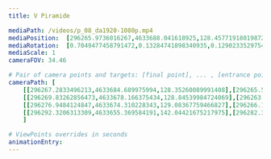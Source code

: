 ```yaml
---
title: V Piramide

mediaPath: /videos/p_08_da1920-1080p.mp4
mediaPosition:  [296265.9736016267,4633688.041618925,128.45771918019872]
mediaRotation:  [0.7049477458791472,0.13284741898340935,0.1290233529754182,0.6846555434934682]
mediaScale: 1
cameraFOV: 34.46

# Pair of camera points and targets: [final point], ... , [entrance point]
cameraPath: [
    [[296267.2833496213,4633684.689975994,128.35260089991408],[296265.5879218258,4633689.028572892,128.4886732244729]],
    [[296269.83262856473,4633678.166375434,128.84539984724069],[296263.8272471603,4633693.534136421,128.7138079625158]],
    [[296276.9484124847,4633674.310228343,129.08367759466827],[296266.1980738428,4633686.809562426,128.41519679826285]],
    [[296292.3206313309,4633655.369584191,142.04421675217975],[296282.33286741906,4633667.882500148,138.0540405318861]]
    ]

# ViewPoints overrides in seconds
animationEntry:
---
```

